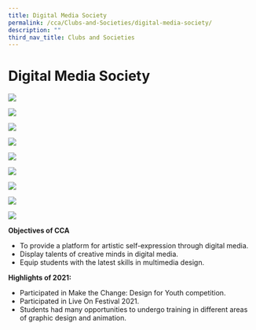 ```yaml
---
title: Digital Media Society
permalink: /cca/Clubs-and-Societies/digital-media-society/
description: ""
third_nav_title: Clubs and Societies
---
```

# **Digital Media Society**

![](/images/1-1024x683.jpg)

![](/images/2-1024x683.jpg)

![](/images/3-1024x576.jpg)

![](/images/4-1024x682.jpeg)

![](/images/6_Berlindas-work.jpg)

![](/images/8_Germaines-work.jpg)

![](/images/9_Tze-Zius-work.jpg)

![](/images/2-768x1024.jpg)

![](/images/4-1024x768.jpeg)


**Objectives of CCA**

*   To provide a platform for artistic self-expression through digital media.
*   Display talents of creative minds in digital media.
*   Equip students with the latest skills in multimedia design.

**Highlights of 2021:**

*   Participated in Make the Change: Design for Youth competition.
*   Participated in Live On Festival 2021.
*   Students had many opportunities to undergo training in different areas of graphic design and animation.